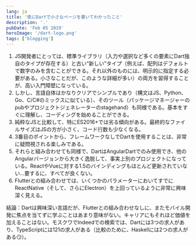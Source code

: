 ```yaml
---
lang: ja
title: '夜にDartで小さなページを書いてわかったこと'
description: '.'
pubDate: 'Feb 05 2019'
heroImage: '/dart-logo.png'
tags: ['blogging']
---
```


1. JS開発者にとっては、標準ライブラリ（入力や選択など多くの要素にDart独自のタイプが存在する）と古い“新しい”タイプ（例えば、配列はデフォルトで数字のみを含むことができる。それ以外のものには、明示的に指定する必要がある。小さなことだが、このような詳細が多い）の両方を習得することが、高い入門障壁になっている。
2. しかし、言語自体はかなりクリアでシンプルであり（構文はJS、Python、Go、C/C#のミックスに似ている）、そのツール（パッケージマネージャーのpubやプロジェクトジェネレーターのstagehand）も同様である。基本をすぐに理解し、コーディングを始めることができる。
3. 純粋なJSと比較して、特にES2016+では劣る傾向がある。最終的なファイルサイズはJSの方が小さく、コード行数も少なくなる。
4. 3番目のポイントから、フレームワークなしでDartを使用することは、非常に疑問視される楽しみである。
5. それらと組み合わせても同様で、DartはAngularDartでのみ使用でき、他のAngularバージョンから大きく逸脱して、事実上別のプロジェクトになっている。ReactやVueに対する1.5のバインディングもほとんど更新されていない...要するに、すべてが良くない。
6. Flutterとの組み合わせでは、いくつかのパラメーターにおいてすでにReactNative（そして、さらにElectron）を上回っているように非常に興味深く見える。

結論：Dartは興味深い言語だが、Flutterとの組み合わせなしに、またモバイル開発に焦点を当てずに学ぶことはあまり意味がない。キャリアにもそれほど価値を加えることはない。モスクワでIndeedでの検索では、Dartには3つの求人があり、TypeScriptには121の求人がある（比較のために、Haskellには2つの求人がある😏）。
